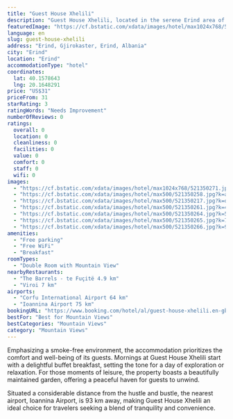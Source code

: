 ```yaml
---
title: "Guest House Xhelili"
description: "Guest House Xhelili, located in the serene Erind area of Gjirokastër County, presents a tranquil retreat with its stunning mountain views accessible from a private balcony."
featuredImage: "https://cf.bstatic.com/xdata/images/hotel/max1024x768/521350271.jpg?k=7f4d159f54c471ea21b078c72ebc5954ce3dc743bc6cc52f4f41944f63725888&o=&hp=1"
language: en
slug: guest-house-xhelili
address: "Erind, Gjirokaster, Erind, Albania"
city: "Erind"
location: "Erind"
accommodationType: "hotel"
coordinates:
  lat: 40.1578643
  lng: 20.1648291
price: "US$31"
priceFrom: 31
starRating: 3
ratingWords: "Needs Improvement"
numberOfReviews: 0
ratings:
  overall: 0
  location: 0
  cleanliness: 0
  facilities: 0
  value: 0
  comfort: 0
  staff: 0
  wifi: 0
images:
  - "https://cf.bstatic.com/xdata/images/hotel/max1024x768/521350271.jpg?k=7f4d159f54c471ea21b078c72ebc5954ce3dc743bc6cc52f4f41944f63725888&o=&hp=1"
  - "https://cf.bstatic.com/xdata/images/hotel/max500/521350258.jpg?k=a51601bb435463723e63b9d9932fd2e3873408ca2c35ff41b77b125316845b2c&o=&hp=1"
  - "https://cf.bstatic.com/xdata/images/hotel/max500/521350217.jpg?k=d595c2645aeb0add3263bc760e8ff0e885527ca508786a06458a3bbdbc5f4530&o=&hp=1"
  - "https://cf.bstatic.com/xdata/images/hotel/max500/521350261.jpg?k=487aac3acc4798463f7aa2eedb451b7e10aa08be62154fc7ee0761377ade7a78&o=&hp=1"
  - "https://cf.bstatic.com/xdata/images/hotel/max500/521350264.jpg?k=5bdf943b728eb2d7bf65602d8e92c7886961217e09d22f4f85416ee48941d585&o=&hp=1"
  - "https://cf.bstatic.com/xdata/images/hotel/max500/521350265.jpg?k=7f775c3bcff60a69bc48999342e57ea567b941811e8f65b89525e080b9c9d57e&o=&hp=1"
  - "https://cf.bstatic.com/xdata/images/hotel/max500/521350266.jpg?k=92f65fcb51eb377fea3c5dead39b9c772d5abdf41c5978b7c79cbcac48218dac&o=&hp=1"
amenities:
  - "Free parking"
  - "Free WiFi"
  - "Breakfast"
roomTypes:
  - "Double Room with Mountain View"
nearbyRestaurants:
  - "The Barrels - te Fuçitë 4.9 km"
  - "Viroi 7 km"
airports:
  - "Corfu International Airport 64 km"
  - "Ioannina Airport 75 km"
bookingURL: "https://www.booking.com/hotel/al/guest-house-xhelili.en-gb.html?aid=8035640"
bestFor: "Best for Mountain Views"
bestCategories: "Mountain Views"
category: "Mountain Views"
---
```


Emphasizing a smoke-free environment, the accommodation prioritizes the comfort and well-being of its guests. Mornings at Guest House Xhelili start with a delightful buffet breakfast, setting the tone for a day of exploration or relaxation. For those moments of leisure, the property boasts a beautifully maintained garden, offering a peaceful haven for guests to unwind.

Situated a considerable distance from the hustle and bustle, the nearest airport, Ioannina Airport, is 93 km away, making Guest House Xhelili an ideal choice for travelers seeking a blend of tranquility and convenience.